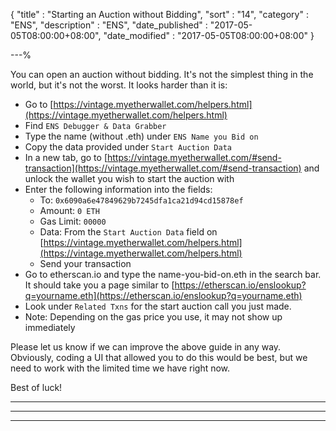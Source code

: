 {
"title"       : "Starting an Auction without Bidding",
"sort"        : "14",
"category"    : "ENS",
"description" : "ENS",
"date_published" : "2017-05-05T08:00:00+08:00",
"date_modified"  : "2017-05-05T08:00:00+08:00"
}

---%


You can open an auction without bidding. It's not the simplest thing in the world, but it's not the worst. It looks harder than it is:

*  Go to [https://vintage.myetherwallet.com/helpers.html](https://vintage.myetherwallet.com/helpers.html)
*  Find `ENS Debugger & Data Grabber`
*  Type the name (without .eth) under `ENS Name you Bid on`
*  Copy the data provided under `Start Auction Data`
*  In a new tab, go to [https://vintage.myetherwallet.com/#send-transaction](https://vintage.myetherwallet.com/#send-transaction) and unlock the wallet you wish to start the auction with
*  Enter the following information into the fields:
    *  To: `0x6090a6e47849629b7245dfa1ca21d94cd15878ef`
    *  Amount: `0 ETH`
    *  Gas Limit: `00000`
    *  Data: From the `Start Auction Data` field on [https://vintage.myetherwallet.com/helpers.html](https://vintage.myetherwallet.com/helpers.html)
    *  Send your transaction
*  Go to etherscan.io and type the name-you-bid-on.eth in the search bar. It should take you a page similar to [https://etherscan.io/enslookup?q=yourname.eth](https://etherscan.io/enslookup?q=yourname.eth)
*  Look under `Related Txns` for the start auction call you just made.
*  Note: Depending on the gas price you use, it may not show up immediately


Please let us know if we can improve the above guide in any way. Obviously, coding a UI that allowed you to do this would be best, but we need to work with the limited time we have right now.

Best of luck!



---

---

---

